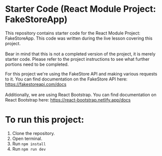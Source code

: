 # Starter Code (React Module Project: FakeStoreApp)

This repository contains starter code for the React Module Project: FakeStoreApp. This code was written during the live lesson covering this project.
<br><br>Bear in mind that this is not a completed version of the project, it is merely starter code. Please refer to the project instructions to see what further portions need to be completed.


For this project we're using the FakeStore API and making various requests to it. You can find documentation on the FakeStore API here: https://fakestoreapi.com/docs
<br><br>Additionally, we are using React Bootstrap. You can find documentation on React Bootstrap here: https://react-bootstrap.netlify.app/docs

# To run this project:
1. Clone the repository.
2. Open terminal.
3. Run ``npm install``
4. Run ``npm run dev``

